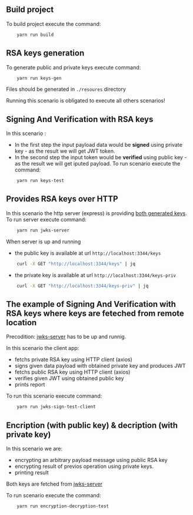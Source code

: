 ## Build project
To build project execute the command:
```bash
    yarn run build
```
## RSA keys generation
To generate public and private keys execute command:
```bash
    yarn run keys-gen
```
Files should be generated in `./resoures` directory

Running this scenario is obligated to execute all others scenarios!
## Signing And Verification with RSA keys
In this scenario :
- In the first step the input payload data would be **signed** using private key - as the result we will get JWT token.
- In the second step the input token would be **verified** using public key - as the result we will get iputed payload.
To run scenario execute the command:
```bash
    yarn run keys-test
```
## Provides RSA keys over HTTP
In this scenario the http server (express) is providing [both generated keys](#rsa-keys-generation).
To run server execute command:
```bash
    yarn run jwks-server
```
When server is up and running 
- the public key is available at url `http://localhost:3344/keys`
```bash
    curl -X GET "http://localhost:3344/keys" | jq
```
- the private key is available at url `http://localhost:3344/keys-priv`
```bash
    curl -X GET "http://localhost:3344/keys-priv" | jq
```
## The example of Signing And Verification with RSA keys where keys are feteched from remote location
Precodition: [jwks-server](#rsa-key-provider-over-http) has to be up and runnig.

In this scenario the client app:
- fetchs private RSA key using HTTP client (axios)
- signs given data payload with obtained private key and produces JWT
- fetchs public RSA key using HTTP client (axios)
- verifies given JWT using obtained public key
- prints report

To run this scenario execute command:
```bash
    yarn run jwks-sign-test-client
```
## Encription (with public key) & decription (with private key)
In this scenario we are:
- encrypting an arbitrary payload message using public RSA key
- encrypting result of previos operation using private keys.
- printing result

Both keys are fetched from [jwks-server](#rsa-key-provider-over-http)

To run scenario execute the command:
```bash
    yarn run encryption-decryption-test
```